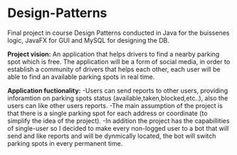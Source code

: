 # Design-Patterns
Final project in course Design Patterns conducted in Java for the buissenes logic, JavaFX for GUI and MySQL for designing the DB.

**Project vision:**
An application that helps drivers to find a nearby parking spot which is free.
The application will be a form of social media, in order to establish a community of drivers that helps each other, each user will be able to find an available parking spots in real time.

**Application fuctionality:**
-Users can send reports to other users, providing inforamtion on parking spots status (available,taken,blocked,etc..), also the users can like other users reports.
-The main assumption of the project is that there is a single parking spot for each address or coordinate (to simplify the idea of the project).
-In addition the project has the capabillities of single-user so I decided to make every non-logged user to a bot that will send and like reports and will be dynmically located, the bot will switch parking spots in every permanent time.
